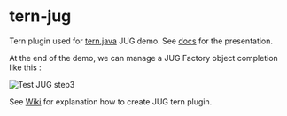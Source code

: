 # tern-jug

Tern plugin used for [tern.java](https://github.com/angelozerr/tern.java) JUG demo. See [docs](https://github.com/angelozerr/tern.java/tree/master/docs) for the presentation.

At the end of the demo, we can manage a JUG Factory object completion like this : 

![Test JUG step3](https://github.com/angelozerr/tern-jug/wiki/images/TestJUGStep3.png)

See [Wiki](https://github.com/angelozerr/tern-jug/wiki) for explanation how to create JUG tern plugin.
